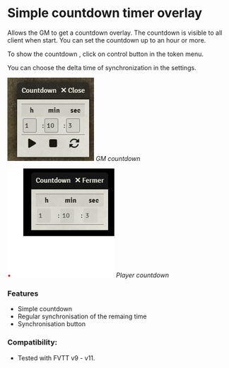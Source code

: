 # Simple countdown timer overlay

Allows the GM to get a countdown overlay. The countdown is visible to all client when start.
You can set the countdown up to an hour or more.

To show the countdown , click on control button in the token menu.

You can choose the delta time of synchronization in the settings.

![](doc/GM-Countdown.png)
*GM countdown*

![](doc/Player-Coundown.png)
*Player countdown*


### Features
- Simple countdown
- Regular synchronisation of the remaing time
- Synchronisation button

### Compatibility:
- Tested with FVTT v9 - v11.

